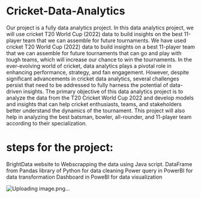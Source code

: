
# Cricket-Data-Analytics
Our project is a fully data analytics project. In this data analytics project, we will use cricket T20 World Cup (2022) data to build insights on the best 11-player team that we can assemble for future tournaments. 
We have used cricket T20 World Cup (2022) data to build insights on a best 11-player team that we can assemble for future tournaments that can go and play with tough teams, which will increase our chance to win the tournaments. 
In the ever-evolving world of cricket, data analytics plays a pivotal role in enhancing performance, strategy, and fan engagement. However, despite significant advancements in cricket data analytics, several challenges persist that need to be addressed to fully harness the potential of data-driven insights. The primary objective of this data analytics project is to analyze the data from the T20 Cricket World Cup 2022 and develop models and insights that can help cricket enthusiasts, teams, and stakeholders better understand the dynamics of the tournament. This project will also help in analyzing the best batsman, bowler, all-rounder, and 11-player team according to their specialization.
# steps for the project:
BrightData website to Webscrapping the data using Java script.
DataFrame from Pandas library of Python for data cleaning
Power query in PowerBI for data transformation
Dashboard in PoweBI for data visualization



![Uploading image.png…]()



